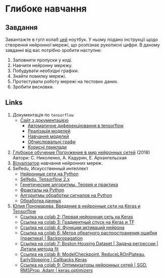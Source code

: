 # Глибоке навчання

## Завдання

Завантажте в гугл колаб [цей](https://drive.google.com/file/d/1ni6HIPMxXPG-hENEoSXalChHaq4Shqko/view) ноутбук. У ньому подано інструкції щодо створення нейронної мережі, що розпізнає рукописні цифри. В даному завданні від вас потрібно зробити наступне:

1. Заповнити пропуски у коді.
2. Навчити нейронну мережу.
3. Побудувати необхідні графіки.
4. Знайти помилку мережі.
5. Протестувати роботу мережі на тестових даних.
6. Зробити висновки.

## Links

1. Документація по `tensorflow`
   - [Сайт з документацією](https://www.tensorflow.org/?hl=ru)
     - [Автоматичне диференціювання в tensorflow](https://www.tensorflow.org/guide/intro_to_graphs?hl=ru)
     - [Реалізація моделей](https://www.tensorflow.org/guide/intro_to_modules?hl=ru)
     - [Навчання моделей](https://www.tensorflow.org/guide/basic_training_loops?hl=ru)
     - [Обчислювальні графи](https://www.tensorflow.org/guide/intro_to_graphs?hl=ru)
     - [Корисні приклади](https://github.com/tensorflow/docs)
2. [Глубокое обучение Погружение в мир нейронных сетей](https://bit.ly/3QkpYhY) (2018) Автори: С. Николенко, А. Кадурин, Е. Архангельская
3. [Візуалізатор](https://playground.tensorflow.org) навчання нейронних мереж.
4. Selfedu, Искусственный интеллект
   - [Нейронные сети на Python](https://www.youtube.com/playlist?list=PLA0M1Bcd0w8yv0XGiF1wjerjSZVSrYbjh)
   - [Selfedu, Tensorflow 2.x](https://www.youtube.com/playlist?list=PLA0M1Bcd0w8ynD1umfubKq1OBYRXhXkmH)
   - [Генетические алгоритмы. Теория и практика](https://www.youtube.com/playlist?list=PLA0M1Bcd0w8zkG8DJSyqrKyBfDtRJ2Ohh)
   - [Фракталы на Python](https://www.youtube.com/playlist?list=PLA0M1Bcd0w8ylFC3tve_AVXEttPBmKDqw)
   - [Алгоритмы обработки сигналов на Python](https://www.youtube.com/playlist?list=PLA0M1Bcd0w8yZNgl5J814WQykTZnzj771)
   - [Обработка данных](https://proproprogs.ru/data)
5. [Юлия Пономарева, Введение в нейронные сети на Keras и Tensorflow](https://www.youtube.com/playlist?list=PLkJJmZ1EJno4lRvtQjQrNNACpeMLOd-SD)
   - [Ссылка на colab 2: Первая нейронная сеть на Keras](https://colab.research.google.com/drive/17r4PWvtLgAoPgx34wplkbEPl1AsaqK3S)
   - [Ссылка на colab 3: Градиентный спуск на Keras и TF](https://colab.research.google.com/drive/1QspGDQe34cxa4DSK5KcN1vy1V1ELkr1J)
   - [Ссылка на colab 4: Функции активаций нейрона](https://colab.research.google.com/drive/13eRVuQfBlEWG5o6Wdsbohtf-aXFiKDMI)
   - [Ссылка на colab 6: Метод обратного распространения ошибки (практика) | Backpropagation](https://colab.research.google.com/drive/1tVtyqKZTdweYZFSv9iCrz_DYVfaNS8P9)
   - [Ссылка на colab 7: Boston Housing Dataset | Задача регрессии | Детали метода fit](https://colab.research.google.com/drive/19hn26sPpju5X_Tf6YozeCeNNS3CVHZaA)
   - [Ссылка на colab 8: ModelCheckpoint, ReduceLROnPlateau, EarlyStopping | Callbacks Keras](https://colab.research.google.com/drive/1YfaU5tXwPWicIe9KVB50xWBtU214tAQj)
   - [Ссылка на colab 9: Оптимизаторы нейронных сетей | SGD, RMSProp, Adam | keras.optimizers](https://colab.research.google.com/drive/1l8h7aSKUfVCqCuO2JdGdiwnO9tGSi8h9)

